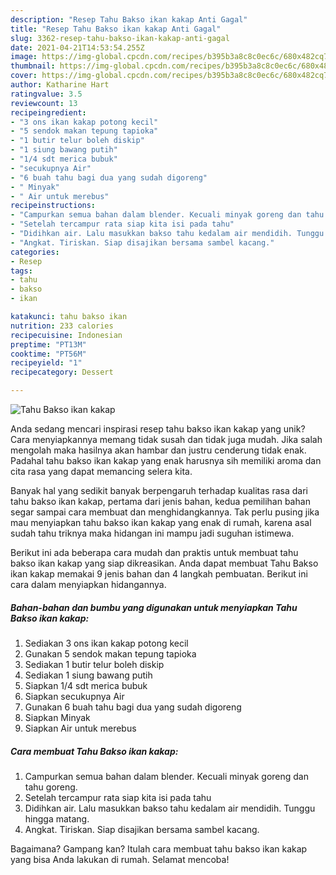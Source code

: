 ```yaml
---
description: "Resep Tahu Bakso ikan kakap Anti Gagal"
title: "Resep Tahu Bakso ikan kakap Anti Gagal"
slug: 3362-resep-tahu-bakso-ikan-kakap-anti-gagal
date: 2021-04-21T14:53:54.255Z
image: https://img-global.cpcdn.com/recipes/b395b3a8c8c0ec6c/680x482cq70/tahu-bakso-ikan-kakap-foto-resep-utama.jpg
thumbnail: https://img-global.cpcdn.com/recipes/b395b3a8c8c0ec6c/680x482cq70/tahu-bakso-ikan-kakap-foto-resep-utama.jpg
cover: https://img-global.cpcdn.com/recipes/b395b3a8c8c0ec6c/680x482cq70/tahu-bakso-ikan-kakap-foto-resep-utama.jpg
author: Katharine Hart
ratingvalue: 3.5
reviewcount: 13
recipeingredient:
- "3 ons ikan kakap potong kecil"
- "5 sendok makan tepung tapioka"
- "1 butir telur boleh diskip"
- "1 siung bawang putih"
- "1/4 sdt merica bubuk"
- "secukupnya Air"
- "6 buah tahu bagi dua yang sudah digoreng"
- " Minyak"
- " Air untuk merebus"
recipeinstructions:
- "Campurkan semua bahan dalam blender. Kecuali minyak goreng dan tahu goreng."
- "Setelah tercampur rata siap kita isi pada tahu"
- "Didihkan air. Lalu masukkan bakso tahu kedalam air mendidih. Tunggu hingga matang."
- "Angkat. Tiriskan. Siap disajikan bersama sambel kacang."
categories:
- Resep
tags:
- tahu
- bakso
- ikan

katakunci: tahu bakso ikan 
nutrition: 233 calories
recipecuisine: Indonesian
preptime: "PT13M"
cooktime: "PT56M"
recipeyield: "1"
recipecategory: Dessert

---
```



![Tahu Bakso ikan kakap](https://img-global.cpcdn.com/recipes/b395b3a8c8c0ec6c/680x482cq70/tahu-bakso-ikan-kakap-foto-resep-utama.jpg)

Anda sedang mencari inspirasi resep tahu bakso ikan kakap yang unik? Cara menyiapkannya memang tidak susah dan tidak juga mudah. Jika salah mengolah maka hasilnya akan hambar dan justru cenderung tidak enak. Padahal tahu bakso ikan kakap yang enak harusnya sih memiliki aroma dan cita rasa yang dapat memancing selera kita.



Banyak hal yang sedikit banyak berpengaruh terhadap kualitas rasa dari tahu bakso ikan kakap, pertama dari jenis bahan, kedua pemilihan bahan segar sampai cara membuat dan menghidangkannya. Tak perlu pusing jika mau menyiapkan tahu bakso ikan kakap yang enak di rumah, karena asal sudah tahu triknya maka hidangan ini mampu jadi suguhan istimewa.


Berikut ini ada beberapa cara mudah dan praktis untuk membuat tahu bakso ikan kakap yang siap dikreasikan. Anda dapat membuat Tahu Bakso ikan kakap memakai 9 jenis bahan dan 4 langkah pembuatan. Berikut ini cara dalam menyiapkan hidangannya.

<!--inarticleads1-->

##### Bahan-bahan dan bumbu yang digunakan untuk menyiapkan Tahu Bakso ikan kakap:

1. Sediakan 3 ons ikan kakap potong kecil
1. Gunakan 5 sendok makan tepung tapioka
1. Sediakan 1 butir telur boleh diskip
1. Sediakan 1 siung bawang putih
1. Siapkan 1/4 sdt merica bubuk
1. Siapkan secukupnya Air
1. Gunakan 6 buah tahu bagi dua yang sudah digoreng
1. Siapkan  Minyak
1. Siapkan  Air untuk merebus




<!--inarticleads2-->

##### Cara membuat Tahu Bakso ikan kakap:

1. Campurkan semua bahan dalam blender. Kecuali minyak goreng dan tahu goreng.
1. Setelah tercampur rata siap kita isi pada tahu
1. Didihkan air. Lalu masukkan bakso tahu kedalam air mendidih. Tunggu hingga matang.
1. Angkat. Tiriskan. Siap disajikan bersama sambel kacang.




Bagaimana? Gampang kan? Itulah cara membuat tahu bakso ikan kakap yang bisa Anda lakukan di rumah. Selamat mencoba!
